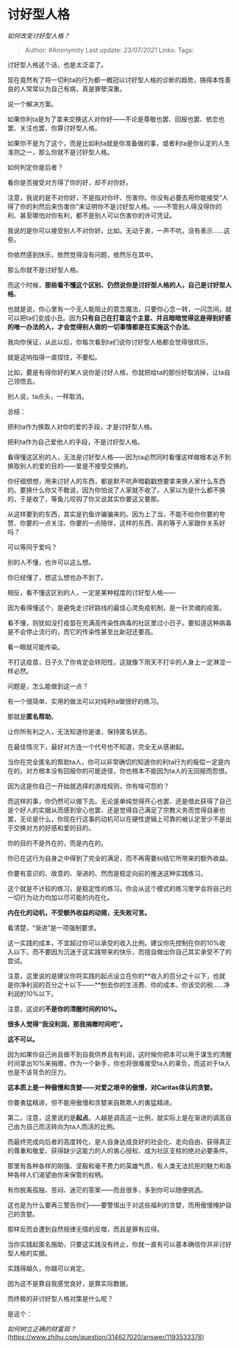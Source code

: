 # 讨好型人格
*如何改变讨好型人格？*

> Author: #Anonymity
Last update: *23/07/2021* 
Links:
Tags:   


讨好型人格这个话，也是太泛滥了。

现在竟然有了将一切利ta的行为都一概冠以讨好型人格的诊断的趋势，搞得本性善良的人常常以为自己有病，真是罪孽深重。

说一个解决方案。

如果你利ta是为了拿来交换这人对你好——不论是尊敬也罢、回报也罢、依恋也罢、关注也罢，你算讨好型人格。

如果你不是为了这个，而是比如利ta就是你准备做的事，或者利ta是你认定的人生准则之一，那么你就不是讨好型人格。

如何判定你是后者？

看你是否接受对方得了你的好，却不对你好。

注意，我说的是不对你好，不是指对你坏、伤害你。你没有必要去用你能接受“人得了你的利然后来伤害你”来证明你不是讨好型人格。——不管别人得没得你的利、甚至哪怕对你有利，都不是别人可以伤害你的许可凭证。

我说的是你可以接受别人不对你好。比如，无动于衷，一声不吭，没有表示……这些。

你依然感到快乐，依然觉得没有问题，依然乐在其中。

那么你就不是讨好型人格。

而这个时候，**那些看不懂这个区别、仍然说你是讨好型人格的人，自己是讨好型人格**。

也就是说，你心里有一个无人能阻止的意念魔法，只要你心念一转，一闪念间，就可以把ta们变成小丑。因为**只有自己在打着这个主意、并且暗暗觉得这是得到好感的唯一办法的人，才会觉得别人做的一切事情都是在实施这个办法**。

我向你保证，从此以后，你每次看到ta们说你讨好型人格都会觉得很欢乐。

就是这响指得一直捏住，不要松。

比如，要是有得你好的某人说你是讨好人格，你就把给ta的那份好取消掉，让ta自己领悟去。

别人说，ta点头，一样取消。

  


总结：

把利ta作为换取人对你的爱的手段，才是讨好型人格。

把利ta作为自己爱他人的手段，不是讨好型人格。

看得懂这区别的人，无法是讨好型人格——因为ta必然同时看懂这样做根本达不到换取别人的爱的目的——爱是不接受交换的。

你仔细想想，用来讨好人的东西，都是默不吭声暗戳戳想要拿来换人家什么东西的。要换什么你又不敢说，因为你怕说了人家就不收了。人家以为是什么都不换的，于是收了，等鱼儿咬钩了你又说其实你要这又要那。

从这样要到的东西，其实是钓鱼诈骗骗来的。因为上了当，不能不给你你要的夸赞、你要的一点关注、你要的一点陪伴，这样的东西，真的等于人家跟你关系好吗？

可以等同于爱吗？

别的人不懂，也许可以这么想。

你已经懂了，想这么想也办不到了。

  


相反，看不懂这区别的人，一定是某种程度的讨好型人格——

因为看得懂这个，是避免走讨好路线的最佳心灵免疫机制，是一针灵魂的疫苗。

看不懂，则犹如没打疫苗在充满高传染性病毒的社区里过小日子。要知道这种病毒是不会停止流行的，而它的传染性甚至比新冠还要高。

看一眼就可能传染。

不打这疫苗，日子久了你肯定会转阳性，这就像下雨天不打伞的人身上一定淋湿一样必然。

问题是，怎么能做到这一点？

有一个很简单、实用的做法可以对纯利ta做很好的练习。

那就是**匿名帮助**。

让你所有利之人，无法知道你是谁，保持匿名状态。

在最佳情况下，最好对方连一个代号也不知道，完全无从感谢起。

当你在完全匿名的帮助ta人，你可以非常确切的知道你的利ta行为的报偿一定是内在的。对方根本没有回报你的可能途径，你也根本不能因为ta人的无回报而怨恨。

因为这是你自己一开始就选择的游戏规则，你有啥可怨的？

而这样的事，你仍然可以做下去。无论是单纯觉得开心也罢、还是借此获得了自己是个好人的实据从而感到安心也罢、还是觉得自己满足了宗教义务而觉得自豪也罢，无论是什么，你现在行这事的动机可以在硬性逻辑上可靠的被认定至少不是出于交换对方的好感和爱的目的。

你的目的不是外在的，而是内在的。

你已在这行为自身之中得到了完全的满足，而不再需要纠结它所带来的额外收益。

你要有意识的、故意的、渐进的、然而是稳定向前的推送这种实践练习。

这个就是不计较的练习，是稳定性的练习。你会从这个模式的练习里学会将自己的一切行为动力均加以尽可能的内在化。

**内在化的动机，不受额外收益的动摇，无失败可言。**

看清楚，“渐进”是一项强制要求。

这一实践的成本，不宜超过你可以承受的收入比例。建议你先控制在你的10%收入以下。而不要因为沉迷于这实践带来的快乐，而擅自做出你自己其实承受不了的尝试。

注意，这里说的是建议你将实践的起点设立在你的**收入的百分之十以下，也就是你净利润的百分之十以下——**刨去你的生活费、你的成本、你该交的税……净利润的10%以下。

注意，这说的**不是你的清醒时间的10%。**

**很多人觉得“我没利润，那我捐赠时间吧”。**

**这不可以。**

因为如果你自己尚且做不到自我供养且有利润，这时候你把本可以用于谋生的清醒时间拿出10%来捐赠，作为一个新手，你也将很难接受ta人的辜负，而这对于ta人也是不该背负的压力。

**这本质上是一种傲慢和贪婪——对爱之艰辛的傲慢，对Caritas体认的贪婪。**

你要勇猛精进，但不能用傲慢和贪婪来自欺欺人的勇猛精进。

第二，注意，这里说的是**起点**。人越是调高这一比例，就实际上是在渐进的调高自己由为自己而活转向为ta人而活的比例。

而最终完成向后者的高度转化，是人自身达成良好的社会化、走向自由、获得真正的尊重和敬爱、获得缺少这能力的人的衷心授权、成为社区支柱的绝对必要条件。

那里有各种各样的刚强、坚毅和毫不费力的英雄气质，有人类无法抗拒的魅力和各种各样人们渴望由你来保管的权柄。

有你脱离孤独、苦闷、迷茫的答案——而且很多，多到你可以随便挑选。

这也是为什么要再三警告你们——要警惕出于对这些福利的贪婪，而用傲慢掩护自己的贪婪。

那样反而会遭到自然规律无情的反噬，而且是罪有应得。

当你实践起匿名施助，只要这实践没有终止，你就一直有可以基本确信你并非讨好型人格的实据。

实践得越久，你越可以肯定。

因为这不是靠自我感觉良好，是靠实际数据。

而终极的非讨好型人格对策是什么呢？

是这个：

*如何树立正确的财富观？*(https://www.zhihu.com/question/314627020/answer/1193533378)

